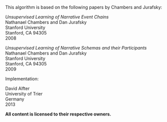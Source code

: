 This algorithm is based on the following papers by Chambers and Jurafsky:

_Unsupervised Learning of Narrative Event Chains_  
Nathanael Chambers
and
Dan Jurafsky  
Stanford University  
Stanford, CA 94305  
2008

_Unsupervised Learning of Narrative Schemas and their Participants_  
Nathanael Chambers
and
Dan Jurafsky  
Stanford University  
Stanford, CA 94305  
2009

Implementation:

David Alfter  
University of Trier  
Germany  
2013

**All content is licensed to their respective owners.**
